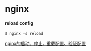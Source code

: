 # nginx

#### reload config

`$ nginx -s reload`

[nginx的启动、停止、重载配置、验证配置](https://www.cnblogs.com/sea-stream/p/10201195.html)